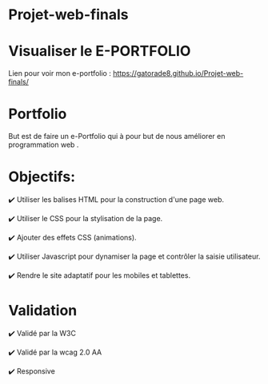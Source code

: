 # Projet-web-finals
# Visualiser le E-PORTFOLIO 
Lien pour voir mon e-portfolio : https://gatorade8.github.io/Projet-web-finals/

# Portfolio
But est de faire un e-Portfolio qui à pour but de nous améliorer en programmation web .

# Objectifs: 
✔️ Utiliser les balises HTML pour la construction d'une page web.

✔️ Utiliser le CSS pour la stylisation de la page.

✔️ Ajouter des effets CSS (animations).

✔️ Utiliser Javascript pour dynamiser la page et contrôler la saisie utilisateur.

✔️ Rendre le site adaptatif pour les mobiles et tablettes.

# Validation
✔️ Validé par la W3C

✔️ Validé par la wcag 2.0 AA

✔️ Responsive 




 
